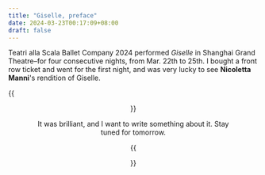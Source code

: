 ```yaml
---
title: "Giselle, preface"
date: 2024-03-23T00:17:09+08:00
draft: false
---
```


Teatri alla Scala Ballet Company 2024 performed *Giselle* in Shanghai Grand Theatre–for four consecutive nights, from Mar. 22th to 25th. I bought a front row ticket and went for the first night, and was very lucky to see **Nicoletta Manni**'s rendition of Giselle. 

{{<figure align="center" src="/yes_and/giselle_end.jpeg" caption="Nicoletta Manni, the principal dancer étoile of TaS, starring Giselle on the first night.">}}

It was brilliant, and I want to write something about it. Stay tuned for tomorrow.

{{<figure align="center" src="/yes_and/orchestra.jpeg" caption="btw, it was pretty cool that there's a live orchestra (instead of microphone-played recordings which literally take all the fun away)">}}
